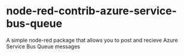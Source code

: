 # node-red-contrib-azure-service-bus-queue

A simple node-red package that allows you to post and recieve Azure Service Bus Queue messages 

